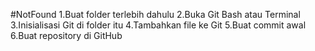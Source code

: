 #NotFound
1.Buat folder terlebih dahulu
2.Buka Git Bash atau Terminal
3.Inisialisasi Git di folder itu
4.Tambahkan file ke Git
5.Buat commit awal
6.Buat repository di GitHub

